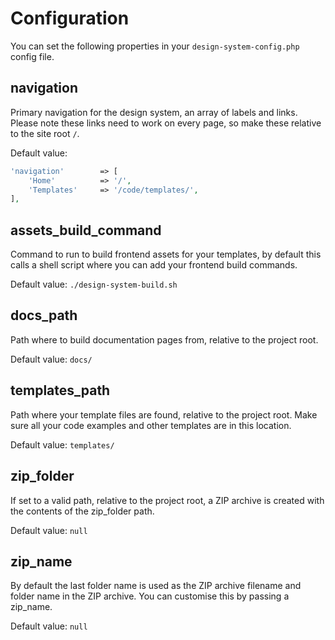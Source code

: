 # Configuration

You can set the following properties in your `design-system-config.php` config file.

## navigation

Primary navigation for the design system, an array of labels and links. Please note these
links need to work on every page, so make these relative to the site root `/`.

Default value:

```php
'navigation'        => [
    'Home'          => '/',
    'Templates'     => '/code/templates/',
],
```

## assets_build_command

Command to run to build frontend assets for your templates, by default this calls a shell script
where you can add your frontend build commands.

Default value: `./design-system-build.sh`

## docs_path

Path where to build documentation pages from, relative to the project root.

Default value: `docs/`

## templates_path

Path where your template files are found, relative to the project root. Make sure all your code examples 
and other templates are in this location.

Default value: `templates/`

## zip_folder

If set to a valid path, relative to the project root, a ZIP archive is created with the contents of the zip_folder path.  

Default value: `null`

## zip_name 

By default the last folder name is used as the ZIP archive filename and folder name in the ZIP archive. You 
can customise this by passing a zip_name.

Default value: `null`
